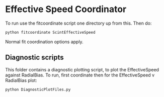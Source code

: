 # Effective Speed Coordinator
To run use the fitcoordinate script one directory up from this. Then do:

    python fitcoordinate ScintEffectiveSpeed

Normal fit coordination options apply.

## Diagnostic scripts
This folder contains a diagnostic plotting script, to plot the EffectiveSpeed against RadialBias. To run, first coordinate then for the EffectiveSpeed v RadialBias plot:

    python DiagnosticPlotFiles.py
